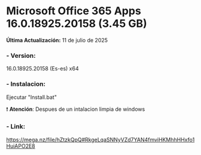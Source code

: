 # Microsoft Office 365 Apps 16.0.18925.20158 (3.45 GB)

**Última Actualización:** 11 de julio de 2025

### - Version:
16.0.18925.20158 (Es-es) x64

### - Instalacion:
Ejecutar "Install.bat"

:exclamation: **Atención**: Despues de un intalacion limpia de windows

### - Link:
https://mega.nz/file/hZtzkQpQ#RkgeLqaSNNyVZd7YAN4fmviHKMhhHHxfo1HuiAPO2E8
